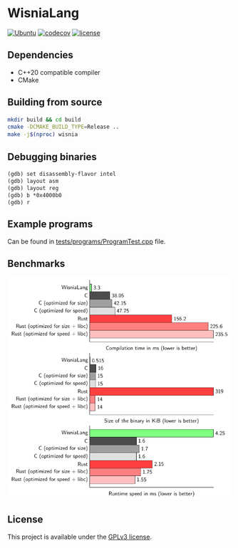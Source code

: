 # WisniaLang

[![Ubuntu](https://github.com/belijzajac/WisniaLang/actions/workflows/ubuntu.yml/badge.svg?branch=master)](https://github.com/belijzajac/WisniaLang/actions/workflows/ubuntu.yml)
[![codecov](https://codecov.io/gh/belijzajac/WisniaLang/branch/master/graph/badge.svg?token=SN5094ZY23)](https://codecov.io/gh/belijzajac/WisniaLang)
[![license](https://img.shields.io/badge/License-GPLv3-blue.svg)](LICENSE)

## Dependencies

* C++20 compatible compiler
* CMake

## Building from source

```bash
mkdir build && cd build
cmake -DCMAKE_BUILD_TYPE=Release ..
make -j$(nproc) wisnia
```

## Debugging binaries

```gdb
(gdb) set disassembly-flavor intel
(gdb) layout asm
(gdb) layout reg
(gdb) b *0x4000b0
(gdb) r
```

## Example programs

Can be found in [tests/programs/ProgramTest.cpp](tests/programs/ProgramTest.cpp) file.

## Benchmarks

[![benchmarks](docs/benchmark-results.png)](https://belijzajac.dev/wisnialang-compiler-project/)

## License

This project is available under the [GPLv3 license](LICENSE).
